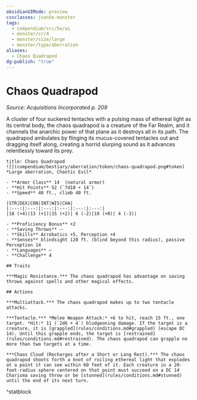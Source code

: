 ```yaml
---
obsidianUIMode: preview
cssclasses: json5e-monster
tags:
  - compendium/src/5e/ai
  - monster/cr/4
  - monster/size/large
  - monster/type/aberration
aliases:
  - Chaos Quadrapod
dg-publish: "true"
---
```

# Chaos Quadrapod
*Source: Acquisitions Incorporated p. 209*  

A cluster of four suckered tentacles with a pulsing mass of ethereal light as its central body, the chaos quadrapod is a creature of the Far Realm, and it channels the anarchic power of that plane as it destroys all in its path. The quadrapod ambulates by flinging its mucus-covered tentacles out and dragging itself along, creating a horrid slurping sound as it advances relentlessly toward its prey.

```ad-statblock
title: Chaos Quadrapod
![](compendium/bestiary/aberration/token/chaos-quadrapod.png#token)
*Large aberration, Chaotic Evil*

- **Armor Class** 14  (natural armor)
- **Hit Points** 52 (`7d10 + 14`)
- **Speed** 40 ft., climb 40 ft.

|STR|DEX|CON|INT|WIS|CHA|
|:---:|:---:|:---:|:---:|:---:|:---:|
|18 (+4)|13 (+1)|15 (+2)| 6 (-2)|10 (+0)| 4 (-3)|

- **Proficiency Bonus** +2
- **Saving Throws** ⏤
- **Skills** Acrobatics +5, Perception +4
- **Senses** blindsight 120 ft. (blind beyond this radius), passive Perception 14
- **Languages** —
- **Challenge** 4

## Traits

***Magic Resistance.*** The chaos quadrapod has advantage on saving throws against spells and other magical effects.

## Actions

***Multiattack.*** The chaos quadrapod makes up to two tentacle attacks.

***Tentacle.*** *Melee Weapon Attack:* +6 to hit, reach 15 ft., one target. *Hit:* 11 (`2d6 + 4`) bludgeoning damage. If the target is a creature, it is [grappled](rules/conditions.md#grappled) (escape DC 14). Until this grapple ends, the target is [restrained](rules/conditions.md#restrained). The chaos quadrapod can grapple no more than two targets at a time.

***Chaos Cloud (Recharges after a Short or Long Rest).*** The chaos quadrapod shoots forth a knot of roiling ethereal light that explodes at a point it can see within 60 feet of it. Each creature in a 20-foot-radius sphere centered on that point must succeed on a DC 14 Charisma saving throw or be [stunned](rules/conditions.md#stunned) until the end of its next turn.
```
^statblock
